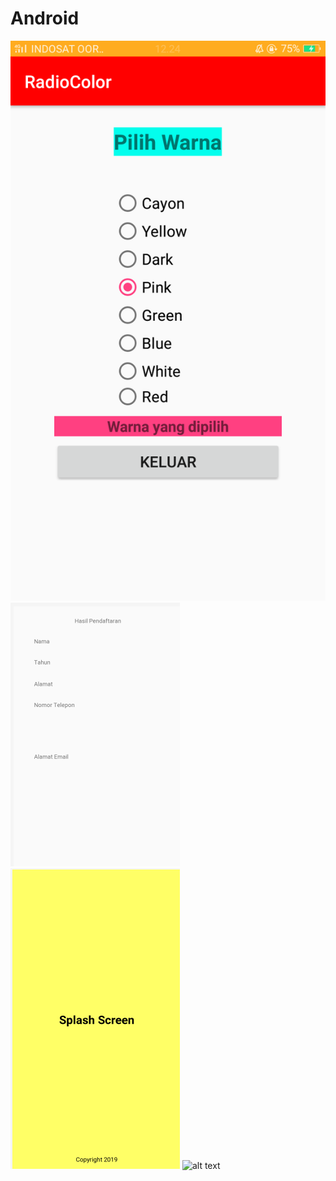 # Android
![alt text](https://github.com/cahyaamirtha/Android/blob/master/radio%20color.png)
![alt text](https://github.com/cahyaamirtha/Android/blob/master/Parsing/parsing%20(2).png)
![alt text](https://github.com/cahyaamirtha/Android/blob/master/Parsing/parsing%20(3).png)
![alt text]()
